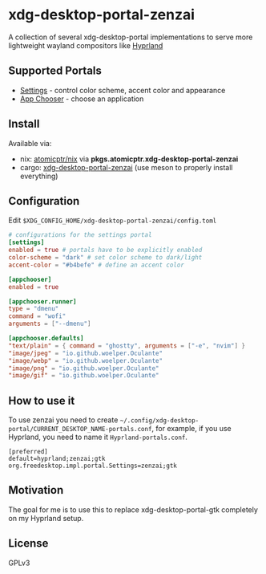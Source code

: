 # xdg-desktop-portal-zenzai

A collection of several xdg-desktop-portal implementations to serve more lightweight wayland compositors like [Hyprland](https://hyprland.org/)

## Supported Portals

- [Settings](https://flatpak.github.io/xdg-desktop-portal/docs/doc-org.freedesktop.impl.portal.Settings.html) - control color scheme, accent color and appearance
- [App Chooser](https://flatpak.github.io/xdg-desktop-portal/docs/doc-org.freedesktop.impl.portal.AppChooser.html) - choose an application

## Install

Available via:

- nix: [atomicptr/nix](https://github.com/atomicptr/nix) via **pkgs.atomicptr.xdg-desktop-portal-zenzai**
- cargo: [xdg-desktop-portal-zenzai](https://crates.io/crates/xdg-desktop-portal-zenzai) (use meson to properly install everything)

## Configuration

Edit `$XDG_CONFIG_HOME/xdg-desktop-portal-zenzai/config.toml`

```toml
# configurations for the settings portal
[settings]
enabled = true # portals have to be explicitly enabled
color-scheme = "dark" # set color scheme to dark/light
accent-color = "#b4befe" # define an accent color

[appchooser]
enabled = true

[appchooser.runner]
type = "dmenu"
command = "wofi"
arguments = ["--dmenu"]

[appchooser.defaults]
"text/plain" = { command = "ghostty", arguments = ["-e", "nvim"] }
"image/jpeg" = "io.github.woelper.Oculante"
"image/webp" = "io.github.woelper.Oculante"
"image/png" = "io.github.woelper.Oculante"
"image/gif" = "io.github.woelper.Oculante"
```

## How to use it

To use zenzai you need to create `~/.config/xdg-desktop-portal/CURRENT_DESKTOP_NAME-portals.conf`, for example, if you use Hyprland, you need to name it `Hyprland-portals.conf`.

```
[preferred]
default=hyprland;zenzai;gtk
org.freedesktop.impl.portal.Settings=zenzai;gtk
```

## Motivation

The goal for me is to use this to replace xdg-desktop-portal-gtk completely on my Hyprland setup.

## License

GPLv3
